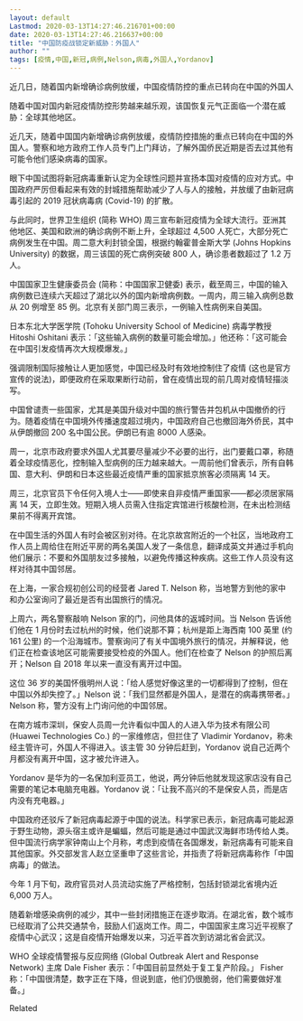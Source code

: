 ```yaml
---
layout: default
Lastmod: 2020-03-13T14:27:46.216701+00:00
date: 2020-03-13T14:27:46.216637+00:00
title: "中国防疫战锁定新威胁：外国人"
author: ""
tags: [疫情,中国,新冠,病例,Nelson,病毒,外国人,Yordanov]
---
```


近几日，随着国内新增确诊病例放缓，中国疫情防控的重点已转向在中国的外国人

随着中国对国内新冠疫情防控形势越来越乐观，该国恢复元气正面临一个潜在威胁：全球其他地区。

近几天，随着中国国内新增确诊病例放缓，疫情防控措施的重点已转向在中国的外国人。警察和地方政府工作人员专门上门拜访，了解外国侨民近期是否去过其他有可能令他们感染病毒的国家。

眼下中国试图将新冠病毒重新认定为全球性问题并宣扬本国对疫情的应对方式。中国政府严厉但看起来有效的封城措施帮助减少了人与人的接触，并放缓了由新冠病毒引起的 2019 冠状病毒病 (Covid-19) 的扩散。

与此同时，世界卫生组织 (简称 WHO) 周三宣布新冠疫情为全球大流行。亚洲其他地区、美国和欧洲的确诊病例不断上升，全球超过 4,500 人死亡，大部分死亡病例发生在中国。周二意大利封锁全国，根据约翰霍普金斯大学 (Johns Hopkins University) 的数据，周三该国的死亡病例突破 800 人，确诊患者数超过了 1.2 万人。

中国国家卫生健康委员会 (简称：中国国家卫健委) 表示，截至周三，中国的输入病例数已连续六天超过了湖北以外的国内新增病例数。一周内，周三输入病例总数从 20 例增至 85 例。北京有关部门周三表示，一例输入性病例来自美国。

日本东北大学医学院 (Tohoku University School of Medicine) 病毒学教授 Hitoshi Oshitani 表示：「这些输入病例的数量可能会增加。」他还称：「这可能会在中国引发疫情再次大规模爆发。」

强调限制国际接触让人更加感觉，中国已经及时有效地控制住了疫情 (这也是官方宣传的说法)，即便政府在采取果断行动前，曾在疫情出现的前几周对疫情轻描淡写。

中国曾谴责一些国家，尤其是美国升级对中国的旅行警告并包机从中国撤侨的行为。随着疫情在中国境外传播速度超过境内，中国政府自己也撤回海外侨民，其中从伊朗撤回 200 名中国公民。伊朗已有逾 8000 人感染。

周一，北京市政府要求外国人尤其要尽量减少不必要的出行，出门要戴口罩，称随着全球疫情恶化，控制输入型病例的压力越来越大。一周前他们曾表示，所有自韩国、意大利、伊朗和日本这些最近疫情严重的国家抵京旅客必须隔离 14 天。

周三，北京官员下令任何入境人士——即使来自非疫情严重国家——都必须居家隔离 14 天，立即生效。短期入境人员需入住指定宾馆进行核酸检测，在未出检测结果前不得离开宾馆。

在中国生活的外国人有时会被区别对待。在北京故宫附近的一个社区，当地政府工作人员上周给住在附近平房的两名美国人发了一条信息，翻译成英文并通过手机向他们展示：不要和外国朋友过多接触，以避免传播这种疾病。这些工作人员没有这样对待其中国邻居。

在上海，一家合规初创公司的经营者 Jared T. Nelson 称，当地警方到他的家中和办公室询问了最近是否有出国旅行的情况。

上周六，两名警察敲响 Nelson 家的门，问他具体的返城时间。当 Nelson 告诉他们他在 1 月份时去过杭州的时候，他们说那不算；杭州是距上海西南 100 英里 (约 161 公里) 的一个沿海城市。警察询问了有关中国境外旅行的情况，并解释说，他们正在检查该地区可能需要接受检疫的外国人。他们在检查了 Nelson 的护照后离开；Nelson 自 2018 年以来一直没有离开过中国。

这位 36 岁的美国怀俄明州人说：「给人感觉好像这里的一切都得到了控制，但在中国以外却失控了。」Nelson 说：「我们显然都是外国人，是潜在的病毒携带者。」Nelson 称，警方没有上门询问他的中国邻居。

在南方城市深圳，保安人员周一允许看似中国人的人进入华为技术有限公司 (Huawei Technologies Co.) 的一家维修店，但拦住了 Vladimir Yordanov，称未经主管许可，外国人不得进入。该主管 30 分钟后赶到，Yordanov 说自己近两个月都没有离开中国，这才被允许进入。

Yordanov 是华为的一名保加利亚员工，他说，两分钟后他就发现这家店没有自己需要的笔记本电脑充电器。Yordanov 说：「让我不高兴的不是保安人员，而是店内没有充电器。」

中国政府还驳斥了新冠病毒起源于中国的说法。科学家已表示，新冠病毒可能起源于野生动物，源头宿主或许是蝙蝠，然后可能是通过中国武汉海鲜市场传给人类。但中国流行病学家钟南山上个月称，考虑到疫情在各国爆发，新冠病毒有可能来自其他国家。外交部发言人赵立坚重申了这些言论，并指责了将新冠病毒称作「中国病毒」的做法。

今年 1 月下旬，政府官员对人员流动实施了严格控制，包括封锁湖北省境内近 6,000 万人。

随着新增感染病例的减少，其中一些封闭措施正在逐步取消。在湖北省，数个城市已经取消了公共交通禁令，鼓励人们返岗工作。周二，中国国家主席习近平视察了疫情中心武汉；这是自疫情开始爆发以来，习近平首次到访湖北省会武汉。

WHO 全球疫情警报与反应网络 (Global Outbreak Alert and Response Network) 主席 Dale Fisher 表示：「中国目前显然处于复工复产阶段。」 Fisher 称：「中国很清楚，数字正在下降，但说到底，他们仍很脆弱，他们需要做好准备。」

Related

